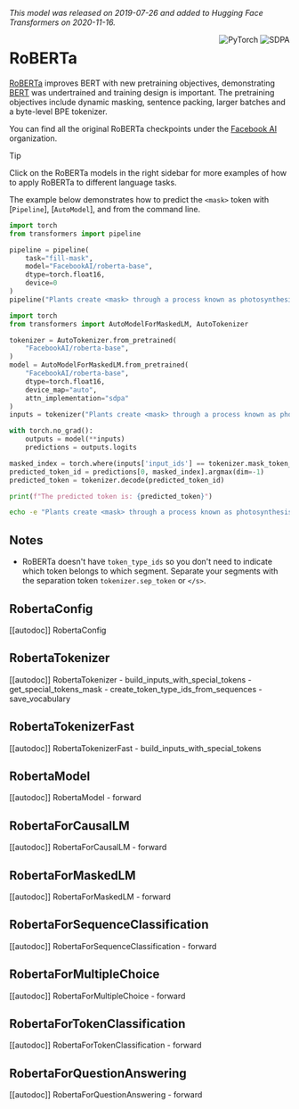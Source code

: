 <!--Copyright 2020 The HuggingFace Team. All rights reserved.

Licensed under the Apache License, Version 2.0 (the "License"); you may not use this file except in compliance with
the License. You may obtain a copy of the License at

http://www.apache.org/licenses/LICENSE-2.0

Unless required by applicable law or agreed to in writing, software distributed under the License is distributed on
an "AS IS" BASIS, WITHOUT WARRANTIES OR CONDITIONS OF ANY KIND, either express or implied. See the License for the
specific language governing permissions and limitations under the License.

⚠️ Note that this file is in Markdown but contain specific syntax for our doc-builder (similar to MDX) that may not be
rendered properly in your Markdown viewer.

-->
*This model was released on 2019-07-26 and added to Hugging Face Transformers on 2020-11-16.*

<div style="float: right;">
    <div class="flex flex-wrap space-x-1">
        <img alt="PyTorch" src="https://img.shields.io/badge/PyTorch-DE3412?style=flat&logo=pytorch&logoColor=white">
        <img alt="SDPA" src="https://img.shields.io/badge/SDPA-DE3412?style=flat&logo=pytorch&logoColor=white">
    </div>
</div>

# RoBERTa

[RoBERTa](https://huggingface.co/papers/1907.11692) improves BERT with new pretraining objectives, demonstrating [BERT](./bert) was undertrained and training design is important. The pretraining objectives include dynamic masking, sentence packing, larger batches and a byte-level BPE tokenizer.

You can find all the original RoBERTa checkpoints under the [Facebook AI](https://huggingface.co/FacebookAI) organization.

> [!TIP]
> Click on the RoBERTa models in the right sidebar for more examples of how to apply RoBERTa to different language tasks.

The example below demonstrates how to predict the `<mask>` token with [`Pipeline`], [`AutoModel`], and from the command line.

<hfoptions id="usage">
<hfoption id="Pipeline">

```py
import torch
from transformers import pipeline

pipeline = pipeline(
    task="fill-mask",
    model="FacebookAI/roberta-base",
    dtype=torch.float16,
    device=0
)
pipeline("Plants create <mask> through a process known as photosynthesis.")
```

</hfoption>
<hfoption id="AutoModel">

```py
import torch
from transformers import AutoModelForMaskedLM, AutoTokenizer

tokenizer = AutoTokenizer.from_pretrained(
    "FacebookAI/roberta-base",
)
model = AutoModelForMaskedLM.from_pretrained(
    "FacebookAI/roberta-base",
    dtype=torch.float16,
    device_map="auto",
    attn_implementation="sdpa"
)
inputs = tokenizer("Plants create <mask> through a process known as photosynthesis.", return_tensors="pt").to(model.device)

with torch.no_grad():
    outputs = model(**inputs)
    predictions = outputs.logits

masked_index = torch.where(inputs['input_ids'] == tokenizer.mask_token_id)[1]
predicted_token_id = predictions[0, masked_index].argmax(dim=-1)
predicted_token = tokenizer.decode(predicted_token_id)

print(f"The predicted token is: {predicted_token}")
```

</hfoption>
<hfoption id="transformers CLI">

```bash
echo -e "Plants create <mask> through a process known as photosynthesis." | transformers run --task fill-mask --model FacebookAI/roberta-base --device 0
```

</hfoption>
</hfoptions>

## Notes

- RoBERTa doesn't have `token_type_ids` so you don't need to indicate which token belongs to which segment. Separate your segments with the separation token `tokenizer.sep_token` or `</s>`.

## RobertaConfig

[[autodoc]] RobertaConfig

## RobertaTokenizer

[[autodoc]] RobertaTokenizer
    - build_inputs_with_special_tokens
    - get_special_tokens_mask
    - create_token_type_ids_from_sequences
    - save_vocabulary

## RobertaTokenizerFast

[[autodoc]] RobertaTokenizerFast
    - build_inputs_with_special_tokens

## RobertaModel

[[autodoc]] RobertaModel
    - forward

## RobertaForCausalLM

[[autodoc]] RobertaForCausalLM
    - forward

## RobertaForMaskedLM

[[autodoc]] RobertaForMaskedLM
    - forward

## RobertaForSequenceClassification

[[autodoc]] RobertaForSequenceClassification
    - forward

## RobertaForMultipleChoice

[[autodoc]] RobertaForMultipleChoice
    - forward

## RobertaForTokenClassification

[[autodoc]] RobertaForTokenClassification
    - forward

## RobertaForQuestionAnswering

[[autodoc]] RobertaForQuestionAnswering
    - forward
